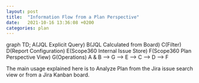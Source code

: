 ```yaml
---
layout: post
title:  "Information Flow from a Plan Perspective"
date:   2021-10-16 13:36:08 +0200
categories: plan
---
```


<div class="mermaid">
graph TD;
A(JQL Explicit Query)
B(JQL Calculated from Board)
C(Filter)
D(Report Configuration)
E(Scope360 Internal Issue Store)
F(Scope360 Plan Perspective View)
G(Operations)
A & B --> G --> E --> C --> D --> F
</div>

The main usage explained here is to Analyze Plan from the Jira issue search view or from a Jira Kanban board.
